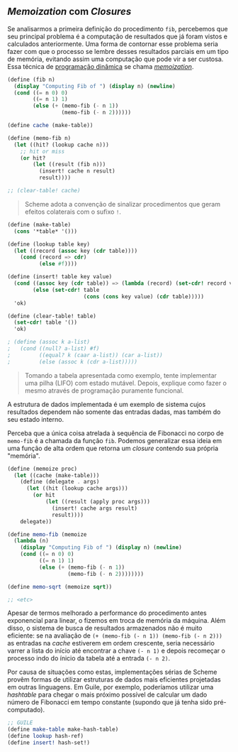 ## *Memoization* com *Closures*

Se analisarmos a primeira definição do procedimento `fib`, percebemos que seu principal problema é a computação de resultados que já foram vistos e calculados anteriormente.
Uma forma de contornar esse problema seria fazer com que o processo se lembre desses resultados parciais em um tipo de memória, evitando assim uma computação que pode vir a ser custosa.
Essa técnica de [programação dinâmica](https://en.wikipedia.org/wiki/Dynamic_programming) se chama [*memoization*](https://en.wikipedia.org/wiki/Memoization).

```scheme
(define (fib n)
  (display "Computing Fib of ") (display n) (newline)
  (cond ((= n 0) 0)
        ((= n 1) 1)
        (else (+ (memo-fib (- n 1))
                 (memo-fib (- n 2))))))

(define cache (make-table))

(define (memo-fib n)
  (let ((hit? (lookup cache n)))
    ;; hit or miss
    (or hit?
        (let ((result (fib n)))
          (insert! cache n result)
          result))))

;; (clear-table! cache)
```

> Scheme adota a convenção de sinalizar procedimentos que geram efeitos colaterais com o sufixo `!`. <br/>

```scheme
(define (make-table)
  (cons '*table* '()))

(define (lookup table key)
  (let ((record (assoc key (cdr table))))
    (cond (record => cdr)
          (else #f))))

(define (insert! table key value)
  (cond ((assoc key (cdr table)) => (lambda (record) (set-cdr! record value)))
        (else (set-cdr! table
                        (cons (cons key value) (cdr table)))))
  'ok)

(define (clear-table! table)
  (set-cdr! table '())
  'ok)

; (define (assoc k a-list)
;   (cond ((null? a-list) #f)
;         ((equal? k (caar a-list)) (car a-list))
;         (else (assoc k (cdr a-list)))))
```

> Tomando a tabela apresentada como exemplo, tente implementar uma pilha (LIFO) com estado mutável.
> Depois, explique como fazer o mesmo através de programação puramente funcional.

A estrutura de dados implementada é um exemplo de sistema cujos resultados dependem não somente das entradas dadas, mas também do seu estado interno.

Perceba que a única coisa atrelada à sequência de Fibonacci no corpo de `memo-fib` é a chamada da função `fib`.
Podemos generalizar essa ideia em uma função de alta ordem que retorna um *closure* contendo sua própria "memória".

```scheme
(define (memoize proc)
  (let ((cache (make-table)))
    (define (delegate . args)
      (let ((hit (lookup cache args)))
        (or hit
            (let ((result (apply proc args)))
              (insert! cache args result)
              result))))
    delegate))
```

```scheme
(define memo-fib (memoize
  (lambda (n)
    (display "Computing Fib of ") (display n) (newline)
    (cond ((= n 0) 0)
          ((= n 1) 1)
          (else (+ (memo-fib (- n 1))
                   (memo-fib (- n 2))))))))

(define memo-sqrt (memoize sqrt))

;; <etc>
```

Apesar de termos melhorado a performance do procedimento antes exponencial para linear, o fizemos em troca de memória da máquina.
Além disso, o sistema de busca de resultados armazenados não é muito eficiente: se na avaliação de ``(+ (memo-fib (- n 1)) (memo-fib (- n 2)))`` as entradas na *cache* estiverem em ordem crescente, seria necessário varrer a lista do início até encontrar a chave ``(- n 1)`` e depois recomeçar o processo indo do ínicio da tabela até a entrada ``(- n 2)``.

Por causa de situações como estas, implementações sérias de Scheme provêm formas de utilizar estruturas de dados mais eficientes projetadas em outras linguagens.
Em Guile, por exemplo, poderíamos utilizar uma *hashtable* para chegar o mais próximo possível de calcular um dado número de Fibonacci em tempo constante (supondo que já tenha sido pré-computado).

```scheme
;; GUILE
(define make-table make-hash-table)
(define lookup hash-ref)
(define insert! hash-set!)
```
